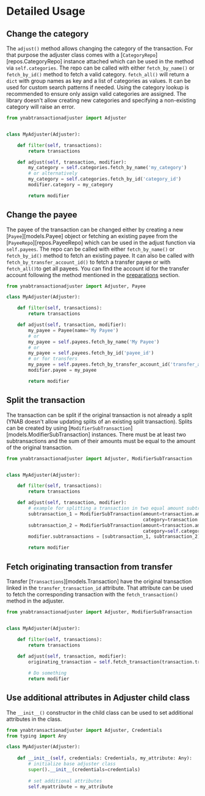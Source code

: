 # Detailed Usage
## Change the category
The `adjust()` method allows changing the category of the transaction. For that purpose the adjuster class comes with a 
[`CategoryRepo`][repos.CategoryRepo] instance attached which can be used in the method via `self.categories`. The repo 
can be called with either `fetch_by_name()` or `fetch_by_id()` method to fetch a valid category. `fetch_all()` will 
return a `dict` with group names as key and a list of categories as values. It can be used for custom search patterns 
if needed. Using the category lookup is recommended to ensure only assign valid categories are assigned. The library 
doesn't allow creating new categories and specifying a non-existing category will raise an error.

```py
from ynabtransactionadjuster import Adjuster


class MyAdjuster(Adjuster):

	def filter(self, transactions):
		return transactions

	def adjust(self, transaction, modifier):
		my_category = self.categories.fetch_by_name('my_category')
		# or alternatively
		my_category = self.categories.fetch_by_id('category_id')
		modifier.category = my_category

		return modifier
```

## Change the payee
The payee of the transaction can be changed either by creating a new [`Payee`][models.Payee] object or fetching an
existing payee from the [`PayeeRepo`][repos.PayeeRepo] which can be used in the adjust function via `self.payees`. The 
repo can be called with either `fetch_by_name()` or `fetch_by_id()` method to fetch an existing payee. It can also be 
called with `fetch_by_transfer_account_id()` to fetch a transfer payee or with `fetch_all()`to get all payees. 
You can find the account id for the transfer account following the method mentioned in the [preparations](#preparations) section.

```py
from ynabtransactionadjuster import Adjuster, Payee

class MyAdjuster(Adjuster):

	def filter(self, transactions):
		return transactions

	def adjust(self, transaction, modifier):
		my_payee = Payee(name='My Payee')
		# or 
		my_payee = self.payees.fetch_by_name('My Payee')
		# or 
		my_payee = self.payees.fetch_by_id('payee_id')
		# or for transfers
		my_payee = self.payees.fetch_by_transfer_account_id('transfer_account_id')
		modifier.payee = my_payee

		return modifier
```

## Split the transaction
The transaction can be split if the original transaction is not already a split (YNAB doesn't allow updating splits 
of an existing split transaction). Splits can be created by using [`ModifierSubTransaction`][models.ModifierSubTransaction] 
instances. There must be at least two subtransactions and the sum of their amounts must be equal to the amount of the 
original transaction.

```py
from ynabtransactionadjuster import Adjuster, ModifierSubTransaction


class MyAdjuster(Adjuster):

	def filter(self, transactions):
		return transactions

	def adjust(self, transaction, modifier):
		# example for splitting a transaction in two equal amount subtransactions with different categories 
		subtransaction_1 = ModifierSubTransaction(amount=transaction.amount / 2,
												  category=transaction.category)
		subtransaction_2 = ModifierSubTransaction(amount=transaction.amount / 2,
												  category=self.categories.fetch_by_name('My 2nd Category'))
		modifier.subtransactions = [subtransaction_1, subtransaction_2]

		return modifier
```
## Fetch originating transaction from transfer
Transfer [`Transactions`][models.Transaction] have the original transaction linked in the 
`transfer_transaction_id` attribute. That attribute can be used to fetch the corresponding transaction with the 
`fetch_transaction()` method in the adjuster.
```py
from ynabtransactionadjuster import Adjuster, ModifierSubTransaction


class MyAdjuster(Adjuster):

    def filter(self, transactions):
        return transactions
    
    def adjust(self, transaction, modifier):
        originating_transaction = self.fetch_transaction(transaction.transfer_transaction_id)

        # Do something
        return modifier
```

## Use additional attributes in Adjuster child class
The `__init__()` constructor in the child class can be used to set additional attributes in the class. 
```py
from ynabtransactionadjuster import Adjuster, Credentials
from typing import Any

class MyAdjuster(Adjuster):
    
    def __init__(self, credentials: Credentials, my_attribute: Any):
        # initialize base adjuster class
        super().__init__(credentials=credentials)
        
        # set additional attributes
        self.myattribute = my_attribute
```

